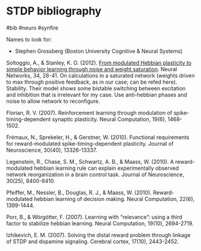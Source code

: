 # STDP bibliography

#bib #neuro #synfire

Names to look for:
* Stephen Grossberg (Boston University Cognitive & Neural Systems)

Soltoggio, A., & Stanley, K. O. (2012). [From modulated Hebbian plasticity to simple behavior learning through noise and weight saturation](https://dspace.lboro.ac.uk/dspace-jspui/bitstream/2134/16988/1/soltoggioStanley2012NNs.pdf). Neural Networks, 34, 28-41.
On calculations in a saturated network (weights driven to max through positive feedback, as in our case; can be refed here). Stability. Their model shows some bistable switching between excitation and inhibition that is irrelevant for my case. Use anti-hebbian phases and noise to allow network to reconfigure.

Florian, R. V. (2007). Reinforcement learning through modulation of spike-timing-dependent synaptic plasticity. Neural Computation, 19(6), 1468-1502.

Frémaux, N., Sprekeler, H., & Gerstner, W. (2010). Functional requirements for reward-modulated spike-timing-dependent plasticity. Journal of Neuroscience, 30(40), 13326-13337.

Legenstein, R., Chase, S. M., Schwartz, A. B., & Maass, W. (2010). A reward-modulated hebbian learning rule can explain experimentally observed network reorganization in a brain control task. Journal of Neuroscience, 30(25), 8400-8410.

Pfeiffer, M., Nessler, B., Douglas, R. J., & Maass, W. (2010). Reward-modulated hebbian learning of decision making. Neural Computation, 22(6), 1399-1444.

Porr, B., & Wörgötter, F. (2007). Learning with “relevance”: using a third factor to stabilize hebbian learning. Neural Computation, 19(10), 2694-2719.

Izhikevich, E. M. (2007). Solving the distal reward problem through linkage of STDP and dopamine signaling. Cerebral cortex, 17(10), 2443-2452.